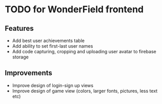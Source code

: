 # TODO for WonderField frontend

## Features
* Add best user achievements table
* Add ability to set first-last user names 
* Add code capturing, cropping and uploading user avatar to firebase storage
 
## Improvements
* Improve design of login-sign up views
* Improve design of game view (colors, larger fonts, pictures, less text etc) 

